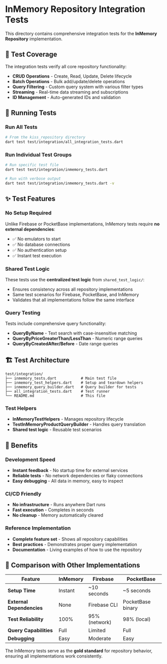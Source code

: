 # InMemory Repository Integration Tests

This directory contains comprehensive integration tests for the **InMemory Repository** implementation.

## 🧪 Test Coverage

The integration tests verify all core repository functionality:

- **CRUD Operations** - Create, Read, Update, Delete lifecycle
- **Batch Operations** - Bulk add/update/delete operations
- **Query Filtering** - Custom query system with various filter types
- **Streaming** - Real-time data streaming and subscriptions
- **ID Management** - Auto-generated IDs and validation

## 🚀 Running Tests

### Run All Tests
```bash
# From the kiss_repository directory
dart test test/integration/all_integration_tests.dart
```

### Run Individual Test Groups
```bash
# Run specific test file
dart test test/integration/inmemory_tests.dart

# Run with verbose output
dart test test/integration/inmemory_tests.dart -v
```

## ✨ Test Features

### No Setup Required
Unlike Firebase or PocketBase implementations, InMemory tests require **no external dependencies**:
- ✅ No emulators to start
- ✅ No database connections
- ✅ No authentication setup
- ✅ Instant test execution

### Shared Test Logic
These tests use the **centralized test logic** from `shared_test_logic/`:
- Ensures consistency across all repository implementations
- Same test scenarios for Firebase, PocketBase, and InMemory
- Validates that all implementations follow the same interface

### Query Testing
Tests include comprehensive query functionality:
- **QueryByName** - Text search with case-insensitive matching
- **QueryByPriceGreaterThan/LessThan** - Numeric range queries
- **QueryByCreatedAfter/Before** - Date range queries

## 🏗️ Test Architecture

```
test/integration/
├── inmemory_tests.dart           # Main test file
├── inmemory_test_helpers.dart    # Setup and teardown helpers
├── inmemory_query_builder.dart   # Query builder for tests
├── all_integration_tests.dart    # Test runner
└── README.md                     # This file
```

### Test Helpers
- **InMemoryTestHelpers** - Manages repository lifecycle
- **TestInMemoryProductQueryBuilder** - Handles query translation
- **Shared test logic** - Reusable test scenarios

## 🎯 Benefits

### Development Speed
- **Instant feedback** - No startup time for external services
- **Reliable tests** - No network dependencies or flaky connections
- **Easy debugging** - All data in memory, easy to inspect

### CI/CD Friendly
- **No infrastructure** - Runs anywhere Dart runs
- **Fast execution** - Completes in seconds
- **No cleanup** - Memory automatically cleared

### Reference Implementation
- **Complete feature set** - Shows all repository capabilities
- **Best practices** - Demonstrates proper query implementation
- **Documentation** - Living examples of how to use the repository

## 🔄 Comparison with Other Implementations

| Feature | InMemory | Firebase | PocketBase |
|---------|----------|----------|------------|
| **Setup Time** | Instant | ~10 seconds | ~5 seconds |
| **External Dependencies** | None | Firebase CLI | PocketBase binary |
| **Test Reliability** | 100% | 95% (network) | 98% (local) |
| **Query Capabilities** | Full | Limited | Full |
| **Debugging** | Easy | Moderate | Easy |

The InMemory tests serve as the **gold standard** for repository behavior, ensuring all implementations work consistently. 